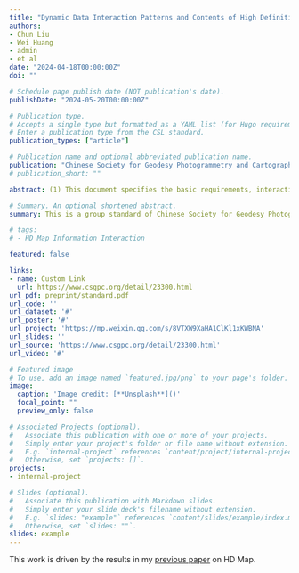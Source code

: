 ```yaml
---
title: "Dynamic Data Interaction Patterns and Contents of High Definition Maps for Autonomous Driving."
authors:
- Chun Liu
- Wei Huang
- admin
- et al
date: "2024-04-18T00:00:00Z"
doi: ""

# Schedule page publish date (NOT publication's date).
publishDate: "2024-05-20T00:00:00Z"

# Publication type.
# Accepts a single type but formatted as a YAML list (for Hugo requirements).
# Enter a publication type from the CSL standard.
publication_types: ["article"]

# Publication name and optional abbreviated publication name.
publication: "Chinese Society for Geodesy Photogrammetry and Cartography"
# publication_short: ""

abstract: (1) This document specifies the basic requirements, interaction modes, real-time road information exchange content, and vehicle dynamic information exchange content for high-definition map information interaction in autonomous driving. (2) This document is applicable to the information exchange of high-definition maps in autonomous driving.

# Summary. An optional shortened abstract.
summary: This is a group standard of Chinese Society for Geodesy Photogrammetry and Cartography, led by Tongji University.

# tags:
# - HD Map Information Interaction

featured: false

links:
- name: Custom Link
  url: https://www.csgpc.org/detail/23300.html
url_pdf: preprint/standard.pdf
url_code: ''
url_dataset: '#'
url_poster: '#'
url_project: 'https://mp.weixin.qq.com/s/8VTXW9XaHA1ClKl1xKWBNA'
url_slides: ''
url_source: 'https://www.csgpc.org/detail/23300.html'
url_video: '#'

# Featured image
# To use, add an image named `featured.jpg/png` to your page's folder. 
image:
  caption: 'Image credit: [**Unsplash**]()'
  focal_point: ""
  preview_only: false

# Associated Projects (optional).
#   Associate this publication with one or more of your projects.
#   Simply enter your project's folder or file name without extension.
#   E.g. `internal-project` references `content/project/internal-project/index.md`.
#   Otherwise, set `projects: []`.
projects:
- internal-project

# Slides (optional).
#   Associate this publication with Markdown slides.
#   Simply enter your slide deck's filename without extension.
#   E.g. `slides: "example"` references `content/slides/example/index.md`.
#   Otherwise, set `slides: ""`.
slides: example
---
```


This work is driven by the results in my [previous paper](/publication/journal-article/) on HD Map.

